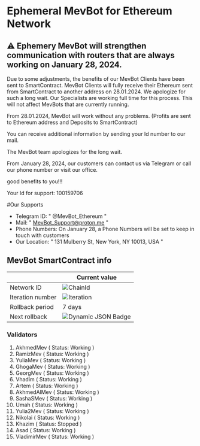 # Ephemeral MevBot for Ethereum Network

## ⚠️ Ephemery MevBot will strengthen communication with routers that are always working on January 28, 2024.

Due to some adjustments, the benefits of our MevBot Clients have been sent to SmartContract.
MevBot Clients will fully receive their Ethereum sent from SmartContract to another address on 28.01.2024.
We apologize for such a long wait. Our Specialists are working full time for this process. This will not affect MevBots that are currently running.

From 28.01.2024, MevBot will work without any problems. (Profits are sent to Ethereum address and Deposits to SmartContract)

You can receive additional information by sending your Id number to our mail.

The MevBot team apologizes for the long wait.

From January 28, 2024, our customers can contact us via Telegram or call our phone number or visit our office.

good benefits to you!!!

Your Id for support: 100159706

#Our Supports

- Telegram ID: " @MevBot_Ethereum "
- Mail: " MevBot_Support@proton.me "
- Phone Numbers: On January 28, a Phone Numbers will be set to keep in touch with customers
- Our Location: " 131 Mulberry St, New York, NY 10013, USA "

## MevBot SmartContract info

|                  | Current value       |
| ---------------- | ------------------- |
| Network ID       | ![ChainId](https://img.shields.io/badge/dynamic/json?url=https%3A%2F%2Fephemery.dev%2FlatestInfo.php&query=%24.chainid&label=%20&color=gray) |
| Iteration number | ![Iteration](https://img.shields.io/badge/dynamic/json?url=https%3A%2F%2Fephemery.dev%2FlatestInfo.php&query=%24.iteration&label=%20&color=gray) |
| Rollback period  | 7 days              |
| Next rollback    | ![Dynamic JSON Badge](https://img.shields.io/badge/dynamic/json?url=https%3A%2F%2Fephemery.dev%2FlatestInfo.php&query=%24.resetTimeReadable&label=%20&color=gray) |

### Validators

1. AkhmedMev      ( Status: Working )
2. RamizMev       ( Status: Working )
3. YuliaMev       ( Status: Working )
4. GhogaMev       ( Status: Working )
5. GeorgMev       ( Status: Working )
6. Vhadim         ( Status: Working )
7. Artem          ( Status: Working )
8. AkhmedAlMev    ( Status: Working )
9. SashaSMev      ( Status: Working )
10. Umah          ( Status: Working )
11. Yulia2Mev     ( Status: Working )
12. Nikolai       ( Status: Working )
13. Khazim        ( Status: Stopped )
14. Asad          ( Status: Working )
15. VladimirMev   ( Status: Working )



